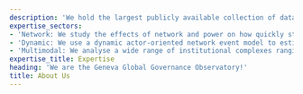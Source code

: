 ```yaml
---
description: 'We hold the largest publicly available collection of data across various issues of Global Governance. Our research on Global Governance focuses on three pillars: network, dynamic, and multimodal.'
expertise_sectors:
- 'Network: We study the effects of network and power on how quickly states join, reform, or create international institutions by examining the historical dynamics of institutional networks.'
- 'Dynamic: We use a dynamic actor-oriented network event model to estimate the effects networks and power have on the timing and choices of institutional change.'
- 'Multimodal: We analyse a wide range of institutional complexes ranging from trade to environmental complexes.'
expertise_title: Expertise
heading: 'We are the Geneva Global Governance Observatory!'
title: About Us
---
```

